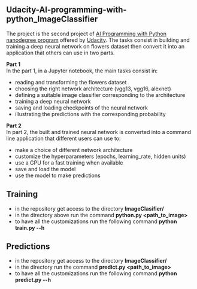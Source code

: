 ## **Udacity-AI-programming-with-python_ImageClassifier**    
The project is the second project of [AI Programming with Python nanodegree program](https://www.udacity.com/enrollment/nd089/8.0.17) offered by [Udacity](https://www.udacity.com/enrollment/nd089/8.0.17). The tasks consist in building and training a deep neural network on flowers dataset then convert it into an application that others can use in two parts.

**Part 1**    
In the part 1, in a Jupyter notebook, the main tasks consist in:

  * reading and transforming the flowers dataset
  * choosing the right network architecture (vgg13, vgg16, alexnet)
  * defining a suitable image classifier corresponding to the architecture
  * training a deep neural network
  * saving and loading checkpoints of the neural network
  * illustrating the predictions with the corresponding probability


**Part 2**    
In part 2, the built and trained neural network is converted into a command line application that different users can use to:

  * make a choice of different network architecture
  * customize the hyperparameters (epochs, learning_rate, hidden units)
  * use a GPU for a fast training when available
  * save and load the model
  * use the model to make predictions
    
## **Training**
  * in the repository get access to the directory **ImageClasifier/**
  * in the directory above run the command **python.py <path_to_image> <checkpoint>**
  * to have all the customizations run the following command **python train.py --h**

## **Predictions**
  * in the repository get access to the directory **ImageClassifier/**
  * in the directory run the command **predict.py <path_to_image> <checkpoint>**
  * to have all the customizations run the following command **python predict.py --h**
